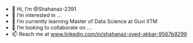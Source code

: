 - 👋 Hi, I’m @Shahanaz-2391
- 👀 I’m interested in ...
- 🌱 I’m currently learning Master of Data Science at Guvi IITM
- 💞️ I’m looking to collaborate on ...
- 📫 Reach me at www.linkedin.com/in/shahanaz-syed-akbar-9567b9299

<!---
Shahanaz-2391/Shahanaz-2391 is a ✨ special ✨ repository because its `README.md` (this file) appears on your GitHub profile.
You can click the Preview link to take a look at your changes.
--->
